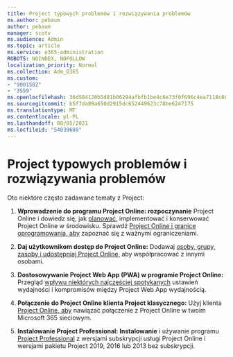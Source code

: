 ```yaml
---
title: Project typowych problemów i rozwiązywania problemów
ms.author: pebaum
author: pebaum
manager: scotv
ms.audience: Admin
ms.topic: article
ms.service: o365-administration
ROBOTS: NOINDEX, NOFOLLOW
localization_priority: Normal
ms.collection: Adm_O365
ms.custom:
- "9001502"
- "3559"
ms.openlocfilehash: 36d504120b5d81b06294afbfb1be4c6e73f0f696c4ea7118c6867e56ccb46b70
ms.sourcegitcommit: b5f7da89a650d2915dc652449623c78be6247175
ms.translationtype: MT
ms.contentlocale: pl-PL
ms.lasthandoff: 08/05/2021
ms.locfileid: "54039688"
---
```

# <a name="project-common-issues-and-resolutions"></a>Project typowych problemów i rozwiązywania problemów

Oto niektóre często zadawane tematy z Project:

1. **Wprowadzenie do programu Project Online: rozpoczynanie**[](https://docs.microsoft.com/ProjectOnline/get-started-with-project-online) Project Online i dowiedz się, jak [planować,](https://docs.microsoft.com/projectonline/project-online) implementować i konserwować Project Online w środowisku.   Sprawdź [Project Online i granice oprogramowania, aby](https://docs.microsoft.com/ProjectOnline/project-online-software-boundaries-and-limits) zapoznać się z ważnymi ograniczeniami.

2. **Daj użytkownikom dostęp do Project Online:** Dodawaj [osoby, grupy, zasoby i udostępniaj Project Online,](https://docs.microsoft.com/projectonline/step-2-add-people-to-project-online) aby współpracować z innymi osobami. 

3. **Dostosowywanie Project Web App (PWA) w programie Project Online:** Przegląd [wpływu niektórych najczęściej spotykanych](https://docs.microsoft.com/projectonline/tune-project-online-performance) ustawień wydajności i kompromisów między Project Web App wydajnością.

4. **Połączenie do Project Online klienta Project klasycznego:** Użyj klienta [Project Online, aby](https://docs.microsoft.com/projectonline/connect-to-project-online-with-the-project-online-desktop-client) nawiązać połączenie z Project Online w twoim Microsoft 365 sieciowym. 

5. **Instalowanie Project Professional: Instalowanie** i używanie programu [Project Professional](https://support.office.com/article/install-project-7059249b-d9fe-4d61-ab96-5c5bf435f281) z wersjami subskrypcji usługi Project Online i wersjami pakietu Project 2019, 2016 lub 2013 bez subskrypcji.
